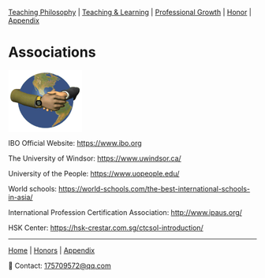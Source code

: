 [Teaching Philosophy](./philosophya.md) | [Teaching & Learning](./teachingandlearning1.md) | [Professional Growth](./professional.md) | [Honor](./honors.md) | [Appendix](./appendix.md)

# Associations

<img src="association s.gif" align="center"/>

IBO Official Website: <https://www.ibo.org>

The University of Windsor: <https://www.uwindsor.ca/>

University of the People: <https://www.uopeople.edu/>

World schools: <https://world-schools.com/the-best-international-schools-in-asia/>

International Profession Certification Association: <http://www.ipaus.org/>

HSK Center: <https://hsk-crestar.com.sg/ctcsol-introduction/>

---

 [Home](./README.md) | [Honors](./honors.md) | [Appendix](./appendix.md)

 📧 Contact:
<175709572@qq.com>
